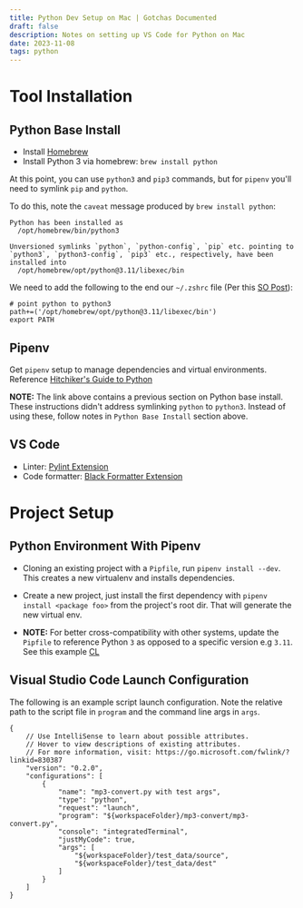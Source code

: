 ```yaml
---
title: Python Dev Setup on Mac | Gotchas Documented
draft: false
description: Notes on setting up VS Code for Python on Mac
date: 2023-11-08
tags: python
---
```


# Tool Installation

## Python Base Install

- Install [Homebrew](https://brew.sh/#install)
- Install Python 3 via homebrew: `brew install python`

At this point, you can use `python3` and `pip3` commands, but for `pipenv` you'll need
to symlink `pip` and `python`.

To do this, note the `caveat` message produced by `brew install python`:

```
Python has been installed as
  /opt/homebrew/bin/python3

Unversioned symlinks `python`, `python-config`, `pip` etc. pointing to
`python3`, `python3-config`, `pip3` etc., respectively, have been installed into
  /opt/homebrew/opt/python@3.11/libexec/bin
```

We need to add the following to the end our `~/.zshrc` file (Per this
[SO Post](https://stackoverflow.com/questions/11530090/adding-a-new-entry-to-the-path-variable-in-zsh)):

```
# point python to python3
path+=('/opt/homebrew/opt/python@3.11/libexec/bin')
export PATH
```

## Pipenv

Get `pipenv` setup to manage dependencies and virtual environments.
Reference [Hitchiker's Guide to Python](https://docs.python-guide.org/dev/virtualenvs/)

**NOTE:** The link above contains a previous section on Python base install. These instructions didn't
address symlinking `python` to `python3`. Instead of using these, follow notes in `Python Base Install`
section above.

## VS Code

- Linter: [Pylint Extension](https://marketplace.visualstudio.com/items?itemName=ms-python.pylint)
- Code formatter: [Black Formatter Extension](https://marketplace.visualstudio.com/items?itemName=ms-python.black-formatter)

# Project Setup

## Python Environment With Pipenv

- Cloning an existing project with a `Pipfile`, run `pipenv install --dev`. This creates
a new virtualenv and installs dependencies.
- Create a new project, just install the first dependency with `pipenv install <package foo>`
from the project's root dir. That will generate the new virtual env.

- **NOTE:** For better cross-compatibility with other systems, update the `Pipfile` to reference
Python `3` as opposed to a specific version e.g `3.11`. See this
example [CL](https://github.com/mattmakesmaps/kvru-utils/blob/main/mp3-convert/Pipfile#L13)

## Visual Studio Code Launch Configuration

The following is an example script launch configuration. Note the relative path
to the script file in `program` and the command line args in `args`.

```
{
    // Use IntelliSense to learn about possible attributes.
    // Hover to view descriptions of existing attributes.
    // For more information, visit: https://go.microsoft.com/fwlink/?linkid=830387
    "version": "0.2.0",
    "configurations": [
        {
            "name": "mp3-convert.py with test args",
            "type": "python",
            "request": "launch",
            "program": "${workspaceFolder}/mp3-convert/mp3-convert.py",
            "console": "integratedTerminal",
            "justMyCode": true,
            "args": [
                "${workspaceFolder}/test_data/source",
                "${workspaceFolder}/test_data/dest"
            ]
        }
    ]
}
```